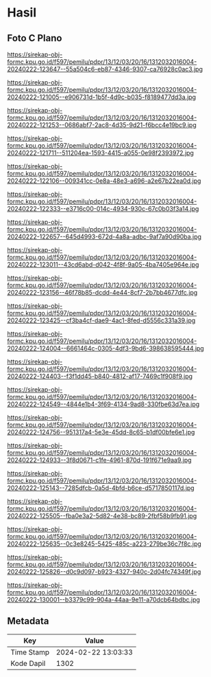 # Hasil

## Foto C Plano

https://sirekap-obj-formc.kpu.go.id/f597/pemilu/pdpr/13/12/03/20/16/1312032016004-20240222-123647--55a504c6-eb87-4346-9307-ca76928c0ac3.jpg

https://sirekap-obj-formc.kpu.go.id/f597/pemilu/pdpr/13/12/03/20/16/1312032016004-20240222-121005--e906731d-1b5f-4d9c-b035-f8189477dd3a.jpg

https://sirekap-obj-formc.kpu.go.id/f597/pemilu/pdpr/13/12/03/20/16/1312032016004-20240222-121253--0686abf7-2ac8-4d35-9d21-f6bcc4e19bc9.jpg

https://sirekap-obj-formc.kpu.go.id/f597/pemilu/pdpr/13/12/03/20/16/1312032016004-20240222-121711--511204ea-1593-4415-a055-0e98f2393972.jpg

https://sirekap-obj-formc.kpu.go.id/f597/pemilu/pdpr/13/12/03/20/16/1312032016004-20240222-122106--009341cc-0e8a-48e3-a696-a2e67b22ea0d.jpg

https://sirekap-obj-formc.kpu.go.id/f597/pemilu/pdpr/13/12/03/20/16/1312032016004-20240222-122333--e3716c00-014c-4934-930c-67c0b03f3a14.jpg

https://sirekap-obj-formc.kpu.go.id/f597/pemilu/pdpr/13/12/03/20/16/1312032016004-20240222-122657--645d4993-672d-4a8a-adbc-9af7a90d90ba.jpg

https://sirekap-obj-formc.kpu.go.id/f597/pemilu/pdpr/13/12/03/20/16/1312032016004-20240222-123011--43cd6abd-d042-4f8f-9a05-4ba7405e964e.jpg

https://sirekap-obj-formc.kpu.go.id/f597/pemilu/pdpr/13/12/03/20/16/1312032016004-20240222-123156--46f78b85-dcdd-4e44-8cf7-2b7bb4677dfc.jpg

https://sirekap-obj-formc.kpu.go.id/f597/pemilu/pdpr/13/12/03/20/16/1312032016004-20240222-123425--cf3ba4cf-dae9-4ac1-8fed-d5556c331a39.jpg

https://sirekap-obj-formc.kpu.go.id/f597/pemilu/pdpr/13/12/03/20/16/1312032016004-20240222-124004--6661464c-0305-4df3-9bd6-398638595444.jpg

https://sirekap-obj-formc.kpu.go.id/f597/pemilu/pdpr/13/12/03/20/16/1312032016004-20240222-124403--f3f1dd45-b840-4812-af17-7469c1f908f9.jpg

https://sirekap-obj-formc.kpu.go.id/f597/pemilu/pdpr/13/12/03/20/16/1312032016004-20240222-124549--4844e1b4-3f69-4134-9ad8-330fbe63d7ea.jpg

https://sirekap-obj-formc.kpu.go.id/f597/pemilu/pdpr/13/12/03/20/16/1312032016004-20240222-124756--951317a4-5e3e-45dd-8c65-b1df00bfe6e1.jpg

https://sirekap-obj-formc.kpu.go.id/f597/pemilu/pdpr/13/12/03/20/16/1312032016004-20240222-124933--3f8d0671-c1fe-4961-870d-191f671e9aa9.jpg

https://sirekap-obj-formc.kpu.go.id/f597/pemilu/pdpr/13/12/03/20/16/1312032016004-20240222-125143--7285dfcb-0a5d-4bfd-b6ce-d5717850117d.jpg

https://sirekap-obj-formc.kpu.go.id/f597/pemilu/pdpr/13/12/03/20/16/1312032016004-20240222-125505--fba0e3a2-5d82-4e38-bc89-2fbf58b9fb91.jpg

https://sirekap-obj-formc.kpu.go.id/f597/pemilu/pdpr/13/12/03/20/16/1312032016004-20240222-125635--0c3e8245-5425-485c-a223-279be36c7f8c.jpg

https://sirekap-obj-formc.kpu.go.id/f597/pemilu/pdpr/13/12/03/20/16/1312032016004-20240222-125826--d0c9d097-b923-4327-940c-2d04fc74349f.jpg

https://sirekap-obj-formc.kpu.go.id/f597/pemilu/pdpr/13/12/03/20/16/1312032016004-20240222-130001--b3379c99-904a-44aa-9e11-a70dcb64bdbc.jpg


## Metadata

| Key        | Value               |
| ---------- | ------------------- |
| Time Stamp | 2024-02-22 13:03:33 |
| Kode Dapil | 1302                |




